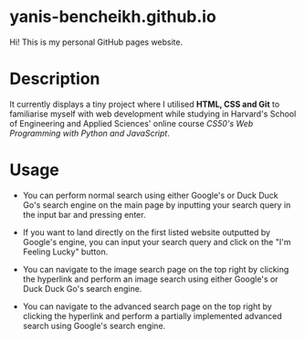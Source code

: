 # yanis-bencheikh.github.io

Hi! This is my personal GitHub pages website. 

# Description

It currently displays a tiny project where I utilised **HTML, CSS and Git** to familiarise myself with web development while studying in Harvard's School of Engineering and Applied Sciences' online course *CS50's Web Programming with Python and JavaScript*.

# Usage

- You can perform normal search using either Google's or Duck Duck Go's search engine on the main page by inputting your search query in the input bar and pressing enter.

- If you want to land directly on the first listed website outputted by Google's engine, you can input your search query and click on the "I'm Feeling Lucky" button.   

- You can navigate to the image search page on the top right by clicking the hyperlink and perform an image search using either Google's or Duck Duck Go's search engine.

- You can navigate to the advanced search page on the top right by clicking the hyperlink and perform a partially implemented advanced search using Google's search engine.
